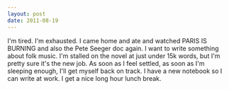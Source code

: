 ```yaml
---
layout: post
date: 2011-08-19
---
```


I'm tired. I'm exhausted. I came home and ate and watched PARIS IS BURNING and also the Pete Seeger doc again. I want to write something about folk music. I'm stalled on the novel at just under 15k words, but I'm pretty sure it's the new job. As soon as I feel settled, as soon as I'm sleeping enough, I'll get myself back on track. I have a new notebook so I can write at work. I get a nice long hour lunch break. 
